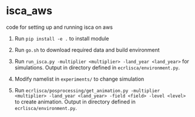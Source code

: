 # isca_aws #

code for setting up and running isca on aws

1. Run `pip install -e .` to install module

2. Run `go.sh` to download required data and build environment

3. Run `run_isca.py -multiplier <multiplier> -land_year <land_year>` for simulations. Output in directory defined in `ecrlisca/environment.py`.

4. Modify namelist in `experiments/` to change simulation

5. Run `ecrlisca/posprocessing/get_animation.py -multiplier <multiplier> -land_year <land_year> -field <field> -level <level>` to create animation. Output in directory defined in `ecrlisca/environment.py`.
